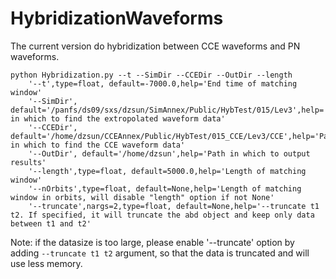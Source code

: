 # HybridizationWaveforms

The current version do hybridization between CCE waveforms and PN waveforms.
```
python Hybridization.py --t --SimDir --CCEDir --OutDir --length
    '--t',type=float, default=-7000.0,help='End time of matching window'
    '--SimDir', default='/panfs/ds09/sxs/dzsun/SimAnnex/Public/HybTest/015/Lev3',help='Path in which to find the extropolated waveform data'
    '--CCEDir', default='/home/dzsun/CCEAnnex/Public/HybTest/015_CCE/Lev3/CCE',help='Path in which to find the CCE waveform data'
    '--OutDir', default='/home/dzsun',help='Path in which to output results'
    '--length',type=float, default=5000.0,help='Length of matching window'
    '--nOrbits',type=float, default=None,help='Length of matching window in orbits, will disable "length" option if not None'
    '--truncate',nargs=2,type=float, default=None,help='--truncate t1 t2. If specified, it will truncate the abd object and keep only data between t1 and t2'
```
Note: if the datasize is too large, please enable '--truncate' option by adding `--truncate t1 t2` argument, so that the data is truncated and will use less memory.
